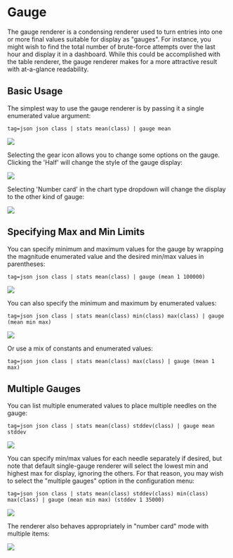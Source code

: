 # Gauge

The gauge renderer is a condensing renderer used to turn entries into one or more final values suitable for display as "gauges". For instance, you might wish to find the total number of brute-force attempts over the last hour and display it in a dashboard. While this could be accomplished with the table renderer, the gauge renderer makes for a more attractive result with at-a-glance readability.

## Basic Usage

The simplest way to use the gauge renderer is by passing it a single enumerated value argument:

```
tag=json json class | stats mean(class) | gauge mean
```

![](gauge1.png)

Selecting the gear icon allows you to change some options on the gauge. Clicking the 'Half' will change the style of the gauge display:

![](gauge2.png)

Selecting 'Number card' in the chart type dropdown will change the display to the other kind of gauge:

![](gauge3.png)

## Specifying Max and Min Limits

You can specify minimum and maximum values for the gauge by wrapping the magnitude enumerated value and the desired min/max values in parentheses:

```
tag=json json class | stats mean(class) | gauge (mean 1 100000)
```

![](gauge-minmax1.png)

You can also specify the minimum and maximum by enumerated values:

```
tag=json json class | stats mean(class) min(class) max(class) | gauge (mean min max)
```

![](gauge-minmax2.png)

Or use a mix of constants and enumerated values:

```
tag=json json class | stats mean(class) max(class) | gauge (mean 1 max)
```

## Multiple Gauges

You can list multiple enumerated values to place multiple needles on the gauge:

```
tag=json json class | stats mean(class) stddev(class) | gauge mean stddev
```

![](gauge-multi1.png)

You can specify min/max values for each needle separately if desired, but note that default single-gauge renderer will select the lowest min and highest max for display, ignoring the others. For that reason, you may wish to select the "multiple gauges" option in the configuration menu:

```
tag=json json class | stats mean(class) stddev(class) min(class) max(class) | gauge (mean min max) (stddev 1 35000)
```

![](gauge-multi2.png)

The renderer also behaves appropriately in "number card" mode with multiple items:

![](gauge-multi3.png)
